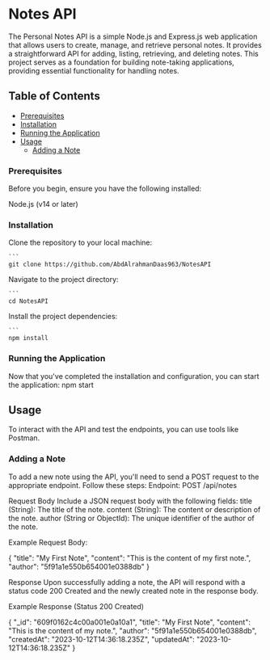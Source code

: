 # Notes API

The Personal Notes API is a simple Node.js and Express.js web application that allows users to create, manage, and retrieve personal notes. It provides a straightforward API for adding, listing, retrieving, and deleting notes. This project serves as a foundation for building note-taking applications, providing essential functionality for handling notes.

## Table of Contents

- [Prerequisites](#prerequisites)
- [Installation](#installation)
- [Running the Application](#running-the-application)
- [Usage](#usage)
  - [Adding a Note](#adding-a-note)

### Prerequisites

Before you begin, ensure you have the following installed:

Node.js (v14 or later)

### Installation

Clone the repository to your local machine:

    ```
    git clone https://github.com/AbdAlrahmanDaas963/NotesAPI

Navigate to the project directory:

    ```
    cd NotesAPI

Install the project dependencies:

    ```
    npm install

### Running the Application

Now that you've completed the installation and configuration, you can start the application:
npm start

## Usage

To interact with the API and test the endpoints, you can use tools like Postman.

### Adding a Note

To add a new note using the API, you'll need to send a POST request to the appropriate endpoint. Follow these steps:
Endpoint: POST /api/notes

Request Body
Include a JSON request body with the following fields:
title (String): The title of the note.
content (String): The content or description of the note.
author (String or ObjectId): The unique identifier of the author of the note.

Example Request Body:

{
"title": "My First Note",
"content": "This is the content of my first note.",
"author": "5f91a1e550b654001e0388db" }

Response
Upon successfully adding a note, the API will respond with a status code 200 Created and the newly created note in the response body.

Example Response (Status 200 Created)

{
"\_id": "609f0162c4c00a001e0a10a1",
"title": "My First Note",
"content": "This is the content of my note.",
"author": "5f91a1e550b654001e0388db",
"createdAt": "2023-10-12T14:36:18.235Z",
"updatedAt": "2023-10-12T14:36:18.235Z"
}

